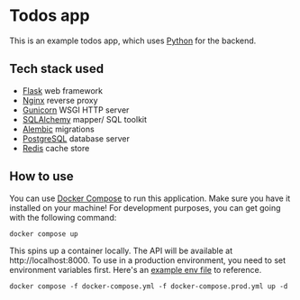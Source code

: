 # Todos app
This is an example todos app, which uses [Python](https://python.org) for the backend.

## Tech stack used
- [Flask](https://github.com/pallets/flask) web framework
- [Nginx](https://github.com/nginx/nginx) reverse proxy
- [Gunicorn](https://github.com/benoitc/gunicorn) WSGI HTTP server
- [SQLAlchemy](https://github.com/sqlalchemy/sqlalchemy) mapper/ SQL toolkit
- [Alembic](https://github.com/sqlalchemy/alembic) migrations
- [PostgreSQL](https://github.com/postgres/postgres) database server
- [Redis](https://github.com/redis/redis) cache store

## How to use
You can use [Docker Compose](https://github.com/docker/compose) to run this application. Make sure you
have it installed on your machine! For development purposes, you can get going with the following command:
```text
docker compose up
```
This spins up a container locally. The API will be available at http://localhost:8000.
To use in a production environment, you need to set environment variables first. Here's an
[example env file](example.env) to reference.
```text
docker compose -f docker-compose.yml -f docker-compose.prod.yml up -d
```
